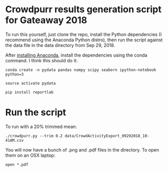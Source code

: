 # Crowdpurr results generation script for Gateaway 2018

To run this yourself, just clone the repo, install the Python dependencies (I recommend using the Anaconda Python distro), then run the script
against the data file in the data directory from Sep 29, 2018.

After [installing Anaconda](https://www.anaconda.com/download), install the dependencies using the conda command. I think this should do it:

`conda create -n pydata pandas numpy scipy seaborn ipython-notebook python=3`

`source activate pydata`

`pip install reportlab`


# Run the script

To run with a 20% trimmed mean:

`./crowdpurr.py --trim 0.2 data/CrowdActivityExport_09292018_10-41AM.csv`

You will now have a bunch of .png and .pdf files in the directory. To open them on an OSX laptop:

`open *.pdf`

